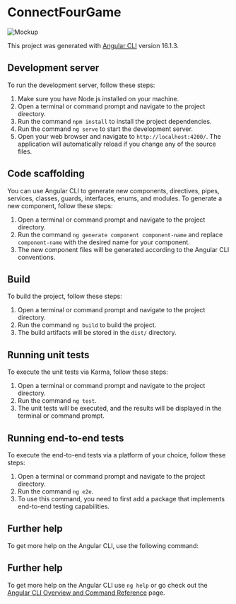 # ConnectFourGame

![Mockup](mockup.png)

This project was generated with [Angular CLI](https://github.com/angular/angular-cli) version 16.1.3.

## Development server

To run the development server, follow these steps:

1. Make sure you have Node.js installed on your machine.
2. Open a terminal or command prompt and navigate to the project directory.
3. Run the command `npm install` to install the project dependencies.
4. Run the command `ng serve` to start the development server.
5. Open your web browser and navigate to `http://localhost:4200/`. The application will automatically reload if you change any of the source files.

## Code scaffolding

You can use Angular CLI to generate new components, directives, pipes, services, classes, guards, interfaces, enums, and modules. To generate a new component, follow these steps:

1. Open a terminal or command prompt and navigate to the project directory.
2. Run the command `ng generate component component-name` and replace `component-name` with the desired name for your component.
3. The new component files will be generated according to the Angular CLI conventions.

## Build

To build the project, follow these steps:

1. Open a terminal or command prompt and navigate to the project directory.
2. Run the command `ng build` to build the project.
3. The build artifacts will be stored in the `dist/` directory.

## Running unit tests

To execute the unit tests via Karma, follow these steps:

1. Open a terminal or command prompt and navigate to the project directory.
2. Run the command `ng test`.
3. The unit tests will be executed, and the results will be displayed in the terminal or command prompt.

## Running end-to-end tests

To execute the end-to-end tests via a platform of your choice, follow these steps:

1. Open a terminal or command prompt and navigate to the project directory.
2. Run the command `ng e2e`.
3. To use this command, you need to first add a package that implements end-to-end testing capabilities.

## Further help

To get more help on the Angular CLI, use the following command:

## Further help

To get more help on the Angular CLI use `ng help` or go check out the [Angular CLI Overview and Command Reference](https://angular.io/cli) page.
